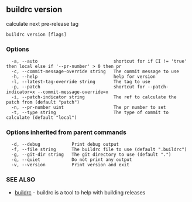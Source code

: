 ## buildrc version

calculate next pre-release tag

```
buildrc version [flags]
```

### Options

```
  -a, --auto                             shortcut for if CI != 'true' then local else if '--pr-number' > 0 then pr
  -c, --commit-message-override string   The commit message to use
  -h, --help                             help for version
  -l, --latest-tag-override string       The tag to use
  -p, --patch                            shortcut for --patch-indicator=x --commit-message-override=x
  -i, --patch-indicator string           The ref to calculate the patch from (default "patch")
  -n, --pr-number uint                   The pr number to set
  -t, --type string                      The type of commit to calculate (default "local")
```

### Options inherited from parent commands

```
  -d, --debug            Print debug output
  -f, --file string      The buildrc file to use (default ".buildrc")
  -g, --git-dir string   The git directory to use (default ".")
  -q, --quiet            Do not print any output
  -v, --version          Print version and exit
```

### SEE ALSO

* [buildrc](buildrc.md)	 - buildrc is a tool to help with building releases

